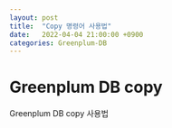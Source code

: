 ```yaml
---
layout: post
title:  "Copy 명령어 사용법"
date:   2022-04-04 21:00:00 +0900
categories: Greenplum-DB
---
```



# Greenplum DB copy

Greenplum DB copy 사용법

```


```